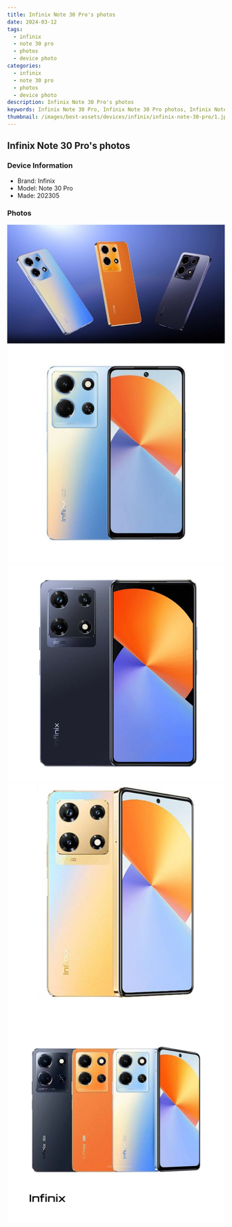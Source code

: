 ```yaml
---
title: Infinix Note 30 Pro's photos
date: 2024-03-12
tags: 
  - infinix
  - note 30 pro
  - photos
  - device photo
categories: 
  - infinix
  - note 30 pro
  - photos
  - device photo
description: Infinix Note 30 Pro's photos
keywords: Infinix Note 30 Pro, Infinix Note 30 Pro photos, Infinix Note 30 Pro device photo
thumbnail: /images/best-assets/devices/infinix/infinix-note-30-pro/1.jpg
---
```


## Infinix Note 30 Pro's photos

### Device Information

- Brand: Infinix
- Model: Note 30 Pro
- Made: 202305

### Photos

![/images/best-assets/devices/infinix/infinix-note-30-pro/1.jpg](/images/best-assets/devices/infinix/infinix-note-30-pro/1.jpg)
![/images/best-assets/devices/infinix/infinix-note-30-pro/2.jpg](/images/best-assets/devices/infinix/infinix-note-30-pro/2.jpg)
![/images/best-assets/devices/infinix/infinix-note-30-pro/3.jpg](/images/best-assets/devices/infinix/infinix-note-30-pro/3.jpg)
![/images/best-assets/devices/infinix/infinix-note-30-pro/4.jpg](/images/best-assets/devices/infinix/infinix-note-30-pro/4.jpg)
![/images/best-assets/devices/infinix/infinix-note-30-pro/5.jpg](/images/best-assets/devices/infinix/infinix-note-30-pro/5.jpg)
